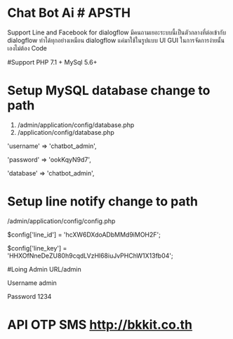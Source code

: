 # Chat Bot Ai  # APSTH 
 Support Line and Facebook for dialogflow
 มีคนถามเยอะระบบนี้เป็นตัวกลางที่ต่อเข้ากับ dialogflow ทำได้ทุกอย่างเหมือน dialogflow  แค่มาใช้ในรูปแบบ UI GUI ในการจัดการง่ายนั้นเองไม่ต้อง Code
 
#Support PHP 7.1 + MySql 5.6+
 
# Setup MySQL database change to path 
1. /admin/application/config/database.php
2. /application/config/database.php

'username' => 'chatbot_admin',

'password' => 'ookKqyN9d7',

'database' => 'chatbot_admin',


# Setup line notify change to path 
/admin/application/config/config.php

$config['line_id'] = 'hcXW6DXdoADbMMd9iMOH2F';

$config['line_key'] = 'HHXOfNneDeZU80h9cqdLVzHl68iuJvPHChW1X13fb04';


#Loing Admin URL/admin

Username admin

Password 1234

# API OTP SMS http://bkkit.co.th 
